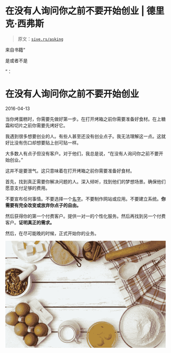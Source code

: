 # 在没有人询问你之前不要开始创业 | 德里克·西弗斯

> 原文：[`sive.rs/asking`](https://sive.rs/asking)

来自书籍“

是或者不是

”：

# 在没有人询问你之前不要开始创业

2016-04-13

当你烤蛋糕时，你需要先做好第一步。在打开烤箱之前你需要准备好食材。在上糖霜和切片之前你需要先烤好它。

我遇到很多想要创业的人。有些人甚至还没有创业点子。我无法理解这一点。这就好比没有伤口却想要贴上创可贴一样。

大多数人有点子但没有客户。对于他们，我总是说，“在没有人询问你之前不要开始创业。”

这并不是要泄气。这只意味着在打开烤箱之前你需要准备好食材。

首先，找到真正需要你解决问题的人。深入倾听，找到他们的梦想场景。确保他们愿意支付足够的费用。

不要宣布任何事情。不要选择一个[名字](https://seths.blog/2003/06/naming_a_busine/)。不要制作网站或应用。不要建立系统。**你需要有完全改变或放弃你点子的自由。**

然后获得你的第一个付费客户。提供一对一的个性化服务。然后再找到另一个付费客户。**证明真正的需求。**

然后，在尽可能晚的时候，正式开始你的业务。

![](img/dbaa19c969e702f21db8402f04be435a.png)
